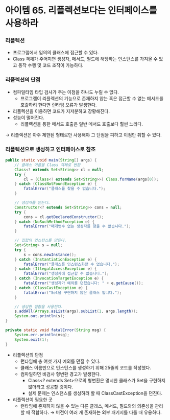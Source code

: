 # 아이템 65. 리플렉션보다는 인터페이스를 사용하라

### 리플렉션

- 프로그램에서 임의의 클래스에 접근할 수 있다.
- Class 객체가 주어지면 생성자, 메서드, 필드에 해당하는 인스턴스를 가져올 수 있고 동작 수행 및 코드 조작이 가능하다.

### 리플렉션의 단점

- 컴파일타임 타입 검사가 주는 이점을 하나도 누릴 수 없다.
    - 프로그램이 리플렉션의 기능으로 존재하지 않는 혹은 접근할 수 없는 메서드를 호출하려 한다면 런타임 오류가 발생한다.
- 리플렉션을 이용하면 코드가 지저분하고 장황해진다.
- 성능이 떨어진다.
    - 리플렉션을 통한 메서드 호출은 일반 메서드 호출보다 훨씬 느리다.

→ 리플렉션은 아주 제한된 형태로만 사용해야 그 단점을 피하고 이점만 취할 수 있다.

### 리플렉션으로 생성하고 인터페이스로 참조

```java
public static void main(String[] args) {
    // 클래스 이름을 Class 객체로 변환
    Class<? extends Set<String>> cl = null;
    try {
        cl = (Class<? extends Set<String>>) Class.forName(args[0]);
    } catch (ClassNotFoundException e) {
        fatalError("클래스를 찾을 수 없습니다.");
    }

    // 생성자를 얻는다.
    Constructor<? extends Set<String>> cons = null;
    try {
        cons = cl.getDeclaredConstructor();
    } catch (NoSuchMethodException e) {
        fatalError("매개변수 없는 생성자를 찾을 수 없습니다.");
    }

    // 집합의 인스턴스를 만든다.
    Set<String> s = null;
    try {
        s = cons.newInstance();
    } catch (InstantiationException e) {
        fatalError("클래스를 인스턴스화할 수 없습니다.");
    } catch (IllegalAccessException e) {
        fatalError("생성자에 접근할 수 없습니다.");
    } catch (InvocationTargetException e) {
        fatalError("생성자가 예외를 던졌습니다: " + e.getCause());
    } catch (ClassCastException e) {
        fatalError("Set을 구현하지 않은 클래스 입니다.");
    }

    // 생성한 집합을 사용한다.
    s.addAll(Arrays.asList(args).subList(1, args.length));
    System.out.println(s);
}

private static void fatalError(String msg) {
    System.err.println(msg);
    System.exit(1);
}
```

- 리플렉션의 단점
    - 런타임에 총 여섯 가지 예외를 던질 수 있다.
    - 클래스 이름만으로 인스턴스를 생성하기 위해 25줄의 코드를 작성했다.
    - 컴파일하면 비검사 형변환 경고가 발생한다.
        - Class<? extends Set<String>>으로의 형변환은 명시한 클래스가 Set을 구현하지 않더라고 성공할 것이다.
        - 실제 문제는 인스턴스를 생성하려 할 때 ClassCastException을 던진다.
- 리플렉션이 필요한 곳
    - 런타임에 존재하지 않을 수 있는 다른 클래스, 메서드, 필드와의 의존성을 관리할 때 적합하다.
      → 버전이 여러 개 존재하는 외부 패키지를 다룰 때 유용하다.